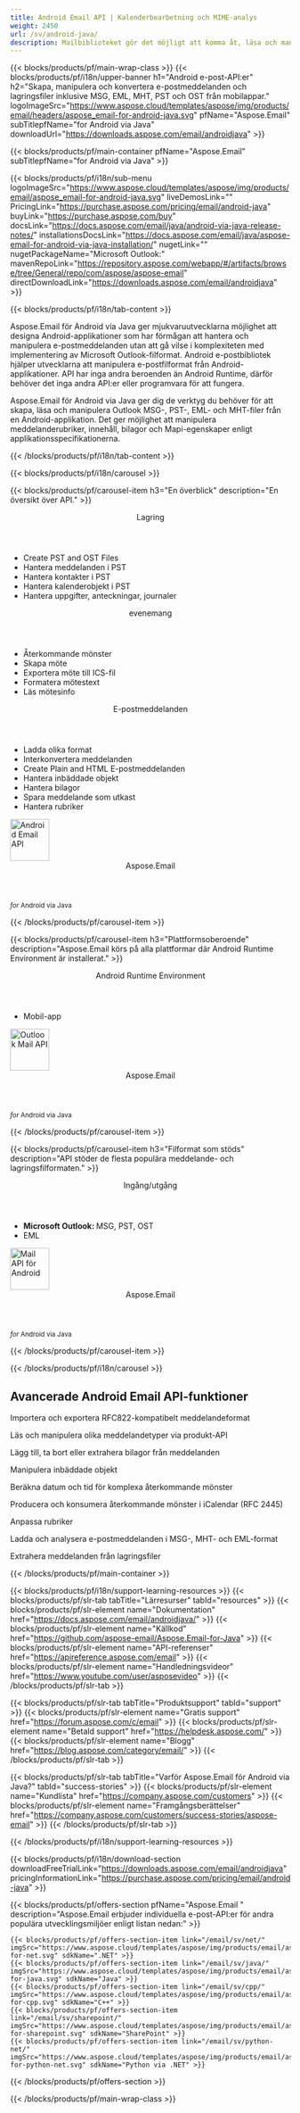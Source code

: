 ```yaml
---
title: Android Email API | Kalenderbearbetning och MIME-analys 
weight: 2450
url: /sv/android-java/ 
description: Mailbiblioteket gör det möjligt att komma åt, läsa och manipulera Outlook MSG PST OST EML MHT-filer i mobilappar.
---
```


{{< blocks/products/pf/main-wrap-class >}}
{{< blocks/products/pf/i18n/upper-banner h1="Android e-post-API:er" h2="Skapa, manipulera och konvertera e-postmeddelanden och lagringsfiler inklusive MSG, EML, MHT, PST och OST från mobilappar." logoImageSrc="https://www.aspose.cloud/templates/aspose/img/products/email/headers/aspose_email-for-android-java.svg" pfName="Aspose.Email" subTitlepfName="for Android via Java" downloadUrl="https://downloads.aspose.com/email/androidjava" >}}

{{< blocks/products/pf/main-container pfName="Aspose.Email" subTitlepfName="for Android via Java" >}}

{{< blocks/products/pf/i18n/sub-menu logoImageSrc="https://www.aspose.cloud/templates/aspose/img/products/email/aspose_email-for-android-java.svg" liveDemosLink="" PricingLink="https://purchase.aspose.com/pricing/email/android-java" buyLink="https://purchase.aspose.com/buy" docsLink="https://docs.aspose.com/email/java/android-via-java-release-notes/" installationsDocsLink="https://docs.aspose.com/email/java/aspose-email-for-android-via-java-installation/" nugetLink="" nugetPackageName="Microsoft Outlook:" mavenRepoLink="https://repository.aspose.com/webapp/#/artifacts/browse/tree/General/repo/com/aspose/aspose-email" directDownloadLink="https://downloads.aspose.com/email/androidjava" >}}

{{< blocks/products/pf/i18n/tab-content >}}
<p>
 Aspose.Email för Android via Java ger mjukvaruutvecklarna möjlighet att designa Android-applikationer som har förmågan att hantera och manipulera e-postmeddelanden utan att gå vilse i komplexiteten med implementering av Microsoft Outlook-filformat. Android e-postbibliotek hjälper utvecklarna att manipulera e-postfilformat från Android-applikationer. API har inga andra beroenden än Android Runtime, därför behöver det inga andra API:er eller programvara för att fungera.
</p>

<p>
 Aspose.Email för Android via Java ger dig de verktyg du behöver för att skapa, läsa och manipulera Outlook MSG-, PST-, EML- och MHT-filer från en Android-applikation. Det ger möjlighet att manipulera meddelanderubriker, innehåll, bilagor och Mapi-egenskaper enligt applikationsspecifikationerna.
</p>

{{< /blocks/products/pf/i18n/tab-content >}}

<!--Diagrams Start-->
{{< blocks/products/pf/i18n/carousel >}}

{{< blocks/products/pf/carousel-item h3="En överblick" description="En översikt över API." >}}
<div class="diagram1 d1-android">
 <div class="d1-row">
  <div class="d1-col d1-left">
   <header>
    <i class="fa fa-archive">
    </i>
    Lagring
   </header>
   <ul>
    <li>
     Create PST and OST Files
    </li>
    <li>
     Hantera meddelanden i PST
    </li>
    <li>
     Hantera kontakter i PST
    </li>
    <li>
     Hantera kalenderobjekt i PST
    </li>
    <li>
     Hantera uppgifter, anteckningar, journaler
    </li>
   </ul>
   <header>
    <i class="fa fa-calendar">
    </i>
    evenemang
   </header>
   <ul>
    <li>
     Återkommande mönster
    </li>
    <li>
     Skapa möte
    </li>
    <li>
     Exportera möte till ICS-fil
    </li>
    <li>
     Formatera mötestext
    </li>
    <li>
     Läs mötesinfo
    </li>
   </ul>
  </div>
  <!--/left-->
  <div class="d1-col d1-right">
   <header>
    <i class="fa fa-envelope">
    </i>
    E-postmeddelanden
   </header>
   <ul>
    <li>
     Ladda olika format
    </li>
    <li>
     Interkonvertera meddelanden
    </li>
    <li>
     Create Plain and HTML E-postmeddelanden
    </li>
    <li>
     Hantera inbäddade objekt
    </li>
    <li>
     Hantera bilagor
    </li>
    <li>
     Spara meddelande som utkast
    </li>
    <li>
     Hantera rubriker
    </li>
   </ul>
  </div>
  <!--/right-->
 </div>
 <!--/row-->
 <div class="d1-logo">
  <img width="70" height="75" alt="Android Email API" src="https://www.aspose.cloud/templates/aspose/img/products/email/aspose_email-for-android-java.svg"/>
  <header>
   Aspose.Email
  </header>
  <footer>
   <small>
    <em>
     for
    </em>
    Android via Java
   </small>
  </footer>
 </div>
 <!--/logo-->
</div>

{{< /blocks/products/pf/carousel-item >}}

{{< blocks/products/pf/carousel-item h3="Plattformsoberoende" description="Aspose.Email körs på alla plattformar där Android Runtime Environment är installerat." >}}
<div class="diagram1 d1-android">
 <div class="d1-row">
  <div class="d1-col d1-left">
  </div>
  <!--/left-->
  <div class="d1-col d1-right">
   <header style="padding-left: 0px;">
    <i class="fa fa-cogs">
    </i>
    Android Runtime Environment
   </header>
   <ul>
    <li>
     Mobil-app
    </li>
   </ul>
  </div>
  <!--/right-->
 </div>
 <!--/row-->
 <div class="d1-logo">
  <img width="70" height="75" alt="Outlook Mail API" src="https://www.aspose.cloud/templates/aspose/img/products/email/aspose_email-for-android-java.svg"/>
  <header>
   Aspose.Email
  </header>
  <footer>
   <small>
    <em>
     for
    </em>
    Android via Java
   </small>
  </footer>
 </div>
 <!--/logo-->
</div>

{{< /blocks/products/pf/carousel-item >}}

{{< blocks/products/pf/carousel-item h3="Filformat som stöds" description="API stöder de flesta populära meddelande- och lagringsfilformaten." >}}
<div class="diagram1 d2 d1-android">
 <div class="d1-row">
  <div class="d1-col d1-left">
   <header>
    <i class="fa fa-arrows-v">
    </i>
    Ingång/utgång
   </header>
   <ul>
    <li>
     <b>
      Microsoft Outlook:
     </b>
     MSG, PST, OST
    </li>
    <li>
     EML
    </li>
   </ul>
  </div>
  <!--/left-->
  <div class="d1-col d1-right">
  </div>
  <!--/row-->
  <div class="d1-logo">
   <img width="70" height="75" alt="Mail API för Android" src="https://www.aspose.cloud/templates/aspose/img/products/email/aspose_email-for-android-java.svg"/>
   <header>
    Aspose.Email
   </header>
   <footer>
    <small>
     <em>
      for
     </em>
     Android via Java
    </small>
   </footer>
  </div>
  <!--/logo-->
 </div>
 <!--/diagram3-->
</div>

{{< /blocks/products/pf/carousel-item >}}

{{< /blocks/products/pf/i18n/carousel >}}
<!--Diagrams End-->

<!--Feature-section Start-->
<div class="container-fluid features-section bg-gray singleproduct">
 <a class="anchor" id="features" name="features">
 </a>
 <div class="row">
  <div class="container">
   <h2 class="pr-ft">
    Avancerade Android Email API-funktioner
   </h2>
   <p>
   </p>
   <div class="col-lg-4">
    <em class="fa fa-file-text-o ico-blue fa-2x col-lg-2">
    </em>
    <p class="col-lg-10">
     Importera och exportera RFC822-kompatibelt meddelandeformat
    </p>
   </div>
   <div class="col-lg-4">
    <em class="fa fa-envelope-o ico-blue fa-2x col-lg-2">
    </em>
    <p class="col-lg-10">
     Läs och manipulera olika meddelandetyper via produkt-API
    </p>
   </div>
   <div class="col-lg-4">
    <em class="fa fa-paperclip ico-blue fa-2x col-lg-2">
    </em>
    <p class="col-lg-10">
     Lägg till, ta bort eller extrahera bilagor från meddelanden
    </p>
   </div>
   <div class="col-lg-4">
    <em class="fa fa-edit ico-blue fa-2x col-lg-2">
    </em>
    <p class="col-lg-10">
     Manipulera inbäddade objekt
    </p>
   </div>
   <div class="col-lg-4">
    <em class="fa fa-code ico-blue fa-2x col-lg-2">
    </em>
    <p class="col-lg-10">
     Beräkna datum och tid för komplexa återkommande mönster
    </p>
   </div>
   <div class="col-lg-4">
    <em class="fa fa-calendar ico-blue fa-2x col-lg-2">
    </em>
    <p class="col-lg-10">
     Producera och konsumera återkommande mönster i iCalendar (RFC 2445)
    </p>
   </div>
   <div class="col-lg-4">
    <em class="fa fa-save ico-blue fa-2x col-lg-2">
    </em>
    <p class="col-lg-10">
     Anpassa rubriker
    </p>
   </div>
   <div class="col-lg-4">
    <em class="fa fa-cogs ico-blue fa-2x col-lg-2">
    </em>
    <p class="col-lg-10">
     Ladda och analysera e-postmeddelanden i MSG-, MHT- och EML-format
    </p>
   </div>
   <div class="col-lg-4">
    <em class="fa fa-database ico-blue fa-2x col-lg-2">
    </em>
    <p class="col-lg-10">
     Extrahera meddelanden från lagringsfiler
    </p>
   </div>
   <!--

<div class="col-lg-4"><em class="fa fa-group ico-blue fa-2x col-lg-2"> </em>

<p class="col-lg-10">Add or extract messages & contacts from PST and OST files</p>

</div>



<div class="col-lg-4"><em class="fa fa-calendar-plus-o  ico-blue fa-2x col-lg-2"> </em>

<p class="col-lg-10">Adding and saving calendar items from PST files</p>

</div>

<div class="col-lg-4"><em class="fa fa-sticky-note ico-blue fa-2x col-lg-2"> </em>

<p class="col-lg-10">Adding tasks, notes and journals to PST files</p>

</div>

-->
   <div class="col-lg-12">
    <h2 class="h2title">
     Konvertering av MSG till olika format
    </h2>
    <p>
     Biblioteket gör det enkelt att konvertera olika meddelandefilformat. Konverteringsprocessen är att ladda källfilen i API:s objektmodell och anropa sparafunktionen med relevanta parametrar. Det är verkligen så enkelt!
    </p>
    <div class="codeblock" id="code">
     <h3>
      Spara meddelande i olika format - Java
     </h3>
     <pre><code class="java">// ladda dokumentet för konvertering

MailMessage msge = MailMessage.load(SD_PATH + "template.msg");

// Konvertera MSG till EML, HTML och MHTML

msge.save(SD_PATH + "output.eml", SaveOptions.getDefaultEml());

msge.save(SD_PATH + "output.html", SaveOptions.getDefaultHtml());

msge.save(SD_PATH + "output.mhtml", SaveOptions.getDefaultMhtml());</code></pre>
    </div>
   </div>
   <div class="col-lg-12">
    <h2 class="h2title">
     Läs Outlook MAPI-egenskaper
    </h2>
    <p>
     Outlook Android-bibliotek låter dig läsa MSG-filens MAPI-egenskaper. Den stöder läsning av alla MAPI-egenskaper eller läsning av en specifik egenskap med hjälp av MAPI-egenskapstaggen.
    </p>
   </div>
   <div class="col-lg-12">
    <h2 class="h2title">
     Arbeta med Android iCalendar API
    </h2>
    <p>
     Aspose.E-postmeddelanden iCalendar API gör det möjligt att skapa och spara Outlook Calendar-objekt i flera format som MSG och ICS. Du kan också läsa kalenderobjekt med detta API.
    </p>
   </div>
   <div class="col-lg-12">
    <h2 class="h2title">
     Read Outlook PST File
    </h2>
    <p>
     Biblioteket låter dig läsa och skriva en Microsoft Outlook PST-fil. Det ger tillgång till alla mappar och undermappar i en PST-fil så att du kan lägga till, läsa och extrahera meddelanden. Meddelanden, kontakter och kalenderobjekt kan exporteras och sparas på skiva i olika format från en PST-fil.
    </p>
   </div>
   <div class="col-lg-12">
    <h2 class="h2title">
     Hantera bilagor
    </h2>
    <p>
     Mail API ger möjlighet att läsa och extrahera bilagor från meddelandefiler på ett mycket enkelt sätt. Du kan inte bara extrahera bilagor utan också skapa nya bilagor och lägga till dessa i meddelanden.
    </p>
   </div>
   <!--

<div class="col-lg-12">

<h2 class="h2title">Microsoft Office Automation – Not Needed</h2>

<p>Aspose.Email for Android via Java API is built using managed code that do never need Microsoft Office or Microsoft Outlook to be installed on the machine to work with emails processing. It is a perfect Microsoft Outlook automation alternative in terms of supported features, security, stability, scalability, speed and price.</p>

</div>

-->
  </div>
 </div>
</div>
<!--Feature-section End-->

{{< /blocks/products/pf/main-container >}}


{{< blocks/products/pf/i18n/support-learning-resources >}}
{{< blocks/products/pf/slr-tab tabTitle="Lärresurser" tabId="resources" >}}
{{< blocks/products/pf/slr-element name="Dokumentation" href="https://docs.aspose.com/email/androidjava/" >}}
{{< blocks/products/pf/slr-element name="Källkod" href="https://github.com/aspose-email/Aspose.Email-for-Java" >}}
{{< blocks/products/pf/slr-element name="API-referenser" href="https://apireference.aspose.com/email" >}}
{{< blocks/products/pf/slr-element name="Handledningsvideor" href="https://www.youtube.com/user/asposevideo" >}}
{{< /blocks/products/pf/slr-tab >}}

{{< blocks/products/pf/slr-tab tabTitle="Produktsupport" tabId="support" >}}
{{< blocks/products/pf/slr-element name="Gratis support" href="https://forum.aspose.com/c/email" >}}
{{< blocks/products/pf/slr-element name="Betald support" href="https://helpdesk.aspose.com/" >}}
{{< blocks/products/pf/slr-element name="Blogg" href="https://blog.aspose.com/category/email/" >}}
{{< /blocks/products/pf/slr-tab >}}

{{< blocks/products/pf/slr-tab tabTitle="Varför Aspose.Email för Android via Java?" tabId="success-stories" >}}
{{< blocks/products/pf/slr-element name="Kundlista" href="https://company.aspose.com/customers" >}}
{{< blocks/products/pf/slr-element name="Framgångsberättelser" href="https://company.aspose.com/customers/success-stories/aspose-email" >}}
{{< /blocks/products/pf/slr-tab >}}

{{< /blocks/products/pf/i18n/support-learning-resources >}}

{{< blocks/products/pf/i18n/download-section downloadFreeTrialLink="https://downloads.aspose.com/email/androidjava" pricingInformationLink="https://purchase.aspose.com/pricing/email/android-java" >}}

{{< blocks/products/pf/offers-section pfName="Aspose.Email " description="Aspose.Email erbjuder individuella e-post-API:er för andra populära utvecklingsmiljöer enligt listan nedan:" >}}

    {{< blocks/products/pf/offers-section-item link="/email/sv/net/" imgSrc="https://www.aspose.cloud/templates/aspose/img/products/email/aspose_email-for-net.svg" sdkName=".NET" >}}
    {{< blocks/products/pf/offers-section-item link="/email/sv/java/" imgSrc="https://www.aspose.cloud/templates/aspose/img/products/email/aspose_email-for-java.svg" sdkName="Java" >}}
    {{< blocks/products/pf/offers-section-item link="/email/sv/cpp/" imgSrc="https://www.aspose.cloud/templates/aspose/img/products/email/aspose_email-for-cpp.svg" sdkName="C++" >}}
    {{< blocks/products/pf/offers-section-item link="/email/sv/sharepoint/" imgSrc="https://www.aspose.cloud/templates/aspose/img/products/email/aspose_email-for-sharepoint.svg" sdkName="SharePoint" >}}
    {{< blocks/products/pf/offers-section-item link="/email/sv/python-net/" imgSrc="https://www.aspose.cloud/templates/aspose/img/products/email/aspose_email-for-python-net.svg" sdkName="Python via .NET" >}}

{{< /blocks/products/pf/offers-section >}}

{{< /blocks/products/pf/main-wrap-class >}}